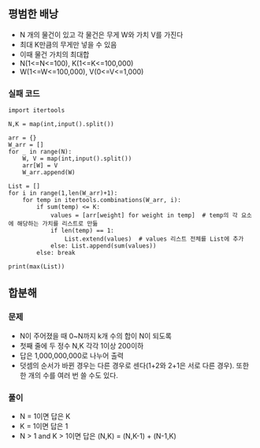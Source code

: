 

## 평범한 배낭
- N 개의 물건이 있고 각 물건은 무게 W와 가치 V를 가진다
- 최대 K만큼의 무게만 넣을 수 있음
- 이때 물건 가치의 최대합
- N(1<=N<=100), K(1<=K<=100,000)
- W(1<=W<=100,000), V(0<=V<=1,000)

### 실패 코드
```
import itertools

N,K = map(int,input().split())

arr = {}
W_arr = []
for _ in range(N):
    W, V = map(int,input().split())
    arr[W] = V
    W_arr.append(W)

List = []
for i in range(1,len(W_arr)+1):
    for temp in itertools.combinations(W_arr, i):
        if sum(temp) <= K:
            values = [arr[weight] for weight in temp]  # temp의 각 요소에 해당하는 가치를 리스트로 만듦
            if len(temp) == 1:
                List.extend(values)  # values 리스트 전체를 List에 추가
            else: List.append(sum(values))
        else: break

print(max(List))
```

## 합분해
### 문제
- N이 주어졌을 때 0~N까지 k개 수의 합이 N이 되도록
- 첫째 줄에 두 정수 N,K 각각 1이상 200이하
- 답은 1,000,000,000로 나누어 출력
- 덧셈의 순서가 바뀐 경우는 다른 경우로 센다(1+2와 2+1은 서로 다른 경우). 또한 한 개의 수를 여러 번 쓸 수도 있다.
### 풀이
- N = 1이면 답은 K
- K = 1이면 답은 1
- N > 1 and K > 1이면 답은 (N,K) = (N,K-1) + (N-1,K)